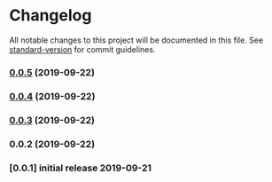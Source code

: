 # Changelog

All notable changes to this project will be documented in this file. See [standard-version](https://github.com/conventional-changelog/standard-version) for commit guidelines.

### [0.0.5](https://github.com/laravel/echo/compare/v0.0.4...v0.0.5) (2019-09-22)

### [0.0.4](https://github.com/laravel/echo/compare/v0.0.3...v0.0.4) (2019-09-22)

### [0.0.3](https://github.com/laravel/echo/compare/v0.0.2...v0.0.3) (2019-09-22)

### 0.0.2 (2019-09-22)

### [0.0.1] initial release 2019-09-21
